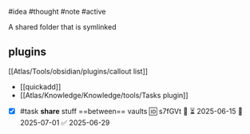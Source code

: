 #idea #thought #note #active 

A shared folder that is symlinked
## plugins
 [[Atlas/Tools/obsidian/plugins/callout list]]
- [[quickadd]]
- [[Atlas/Knowledge/Knowledge/tools/Tasks plugin]]

- [x] #task **share** stuff ==between== vaults 🆔 s7fGVt 🔼 ⏳ 2025-06-15 📅 2025-07-01 ✅ 2025-06-29
